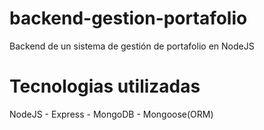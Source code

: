 # backend-gestion-portafolio
Backend de un sistema de gestión de portafolio en NodeJS

# Tecnologias utilizadas
NodeJS - Express - MongoDB - Mongoose(ORM) 